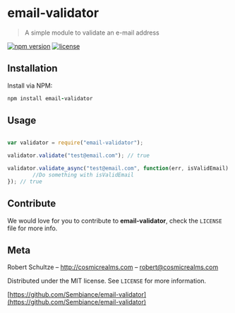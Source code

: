 # email-validator
> A simple module to validate an e-mail address

[![npm version](https://badge.fury.io/js/email-validator.svg)](https://badge.fury.io/js/email-validator)
[![license](https://img.shields.io/github/license/mashape/apistatus.svg?maxAge=2592000)]()

## Installation
Install via NPM:

```ruby
npm install email-validator

```

## Usage

```javascript

var validator = require("email-validator");

validator.validate("test@email.com"); // true

validator.validate_async("test@email.com", function(err, isValidEmail) {
        //Do something with isValidEmail
}); // true

```

## Contribute

We would love for you to contribute to **email-validator**, check the ``LICENSE`` file for more info.

## Meta

Robert Schultze – http://cosmicrealms.com – robert@cosmicrealms.com

Distributed under the MIT license. See ``LICENSE`` for more information.

[https://github.com/Sembiance/email-validator](https://github.com/Sembiance/email-validator)
